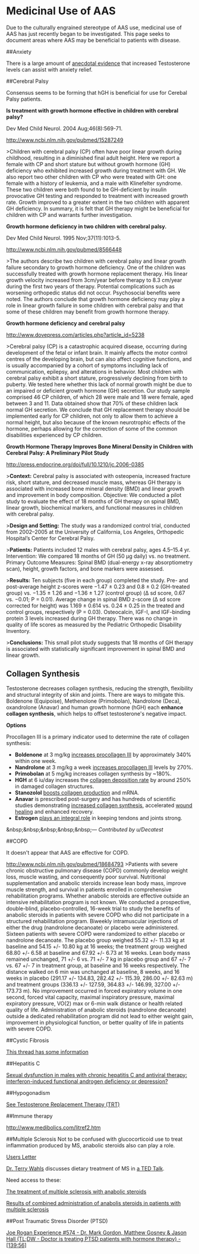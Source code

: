 # Medicinal Use of AAS

Due to the culturally engrained stereotype of AAS use, medicinal use of AAS has just recently began to be investigated.  This page seeks to document areas where AAS may be beneficial to patients with disease.

##Anxiety

There is a large amount of [anecdotal evidence](http://www.reddit.com/r/steroids/comments/20456n/the_wonder_drug/) that increased Testosterone levels can assist with anxiety relief.

##Cerebral Palsy

Consensus seems to be forming that hGH is beneficial for use for Cerebal Palsy patients.

**Is treatment with growth hormone effective in children with cerebral palsy?**

Dev Med Child Neurol. 2004 Aug;46(8):569-71.

http://www.ncbi.nlm.nih.gov/pubmed/15287249

&gt;Children with cerebral palsy (CP) often have poor linear growth during childhood, resulting in a diminished final adult height. Here we report a female with CP and short stature but without growth hormone (GH) deficiency who exhibited increased growth during treatment with GH. We also report two other children with CP who were treated with GH: one female with a history of leukemia, and a male with Klinefelter syndrome. These two children were both found to be GH-deficient by insulin provocative GH testing and responded to treatment with increased growth rate. Growth improved to a greater extent in the two children with apparent GH deficiency. In summary, it is felt that GH therapy might be beneficial for children with CP and warrants further investigation.

**Growth hormone deficiency in two children with cerebral palsy.**

Dev Med Child Neurol. 1995 Nov;37(11):1013-5.

http://www.ncbi.nlm.nih.gov/pubmed/8566448

&gt;The authors describe two children with cerebral palsy and linear growth failure secondary to growth hormone deficiency. One of the children was successfully treated with growth hormone replacement therapy. His linear growth velocity increased from 3cm/year before therapy to 8.3 cm/year during the first two years of therapy. Potential complications such as worsening orthopedic status did not occur. Psychosocial benefits were noted. The authors conclude that growth hormone deficiency may play a role in linear growth failure in some children with cerebral palsy and that some of these children may benefit from growth hormone therapy.

**Growth hormone deficiency and cerebral palsy**

http://www.dovepress.com/articles.php?article_id=5238

&gt;Cerebral palsy (CP) is a catastrophic acquired disease, occurring during development of the fetal or infant brain. It mainly affects the motor control centres of the developing brain, but can also affect cognitive functions, and is usually accompanied by a cohort of symptoms including lack of communication, epilepsy, and alterations in behavior. Most children with cerebral palsy exhibit a short stature, progressively declining from birth to puberty. We tested here whether this lack of normal growth might be due to an impaired or deficient growth hormone (GH) secretion. Our study sample comprised 46 CP children, of which 28 were male and 18 were female, aged between 3 and 11. Data obtained show that 70% of these children lack normal GH secretion. We conclude that GH replacement therapy should be implemented early for CP children, not only to allow them to achieve a normal height, but also because of the known neurotrophic effects of the hormone, perhaps allowing for the correction of some of the common disabilities experienced by CP children.

**Growth Hormone Therapy Improves Bone Mineral Density in Children with Cerebral Palsy: A Preliminary Pilot Study**

http://press.endocrine.org/doi/full/10.1210/jc.2006-0385

&gt;**Context:** Cerebral palsy is associated with osteopenia, increased fracture risk, short stature, and decreased muscle mass, whereas GH therapy is associated with increased bone mineral density (BMD) and linear growth and improvement in body composition.
Objective: We conducted a pilot study to evaluate the effect of 18 months of GH therapy on spinal BMD, linear growth, biochemical markers, and functional measures in children with cerebral palsy.

&gt;**Design and Setting:** The study was a randomized control trial, conducted from 2002–2005 at the University of California, Los Angeles, Orthopedic Hospital’s Center for Cerebral Palsy.

&gt;**Patients:** Patients included 12 males with cerebral palsy, ages 4.5–15.4 yr.
Intervention: We compared 18 months of GH (50 μg daily) vs. no treatment.
Primary Outcome Measures: Spinal BMD (dual-energy x-ray absorptiometry scan), height, growth factors, and bone markers were assessed.

&gt;**Results:** Ten subjects (five in each group) completed the study. Pre- and post-average height z-scores were −1.47 ± 0.23 and 0.8 ± 0.2 (GH-treated group) vs. −1.35 ± 1.26 and −1.36 ± 1.27 (control group) (Δ sd score, 0.67 vs. −0.01; P = 0.01). Average change in spinal BMD z-score (Δ sd score corrected for height) was 1.169 ± 0.614 vs. 0.24 ± 0.25 in the treated and control groups, respectively (P = 0.03). Osteocalcin, IGF-I, and IGF-binding protein 3 levels increased during GH therapy. There was no change in quality of life scores as measured by the Pediatric Orthopedic Disability Inventory.

&gt;**Conclusions:** This small pilot study suggests that 18 months of GH therapy is associated with statistically significant improvement in spinal BMD and linear growth.

## Collagen Synthesis

Testosterone decreases collagen synthesis, reducing the strength, flexibility and structural integrity of skin and joints. There are ways to mitigate this. Boldenone (Equipoise), Methenolone (Primobolan), Nandrolone (Deca), oxandrolone (Anavar) and human growth hormone (hGH) each **enhance collagen synthesis**, which helps to offset testosterone's negative impact.

**Options**

Procollagen III is a primary indicator used to determine the rate of collagen synthesis:

* **Boldenone** at 3 mg/kg [increases procollagen III](https://www.ncbi.nlm.nih.gov/pmc/articles/PMC1476788/?page=3) by approximately 340% within one week.
* **Nandrolone** at 3 mg/kg a week [increases procollagen III](https://www.reddit.com/r/PEDsR/comments/8q2qhh/which_compounds_enhance_collagen_synthesis_a/?utm_medium=android_app&amp;utm_source=share) levels by 270%.
* **Primobolan** at 5 mg/kg increases collagen synthesis by \~180%.
* **HGH** at 6 iu/day increases the [collagen deposition rate](https://www.ncbi.nlm.nih.gov/pmc/articles/PMC2821728/) by around 250% in damaged collagen structures.
* **Stanozolol** [boosts collagen production](https://www.jidonline.org/article/S0022-202X(15)40340-9/full) and mRNA.
* **Anavar** is prescribed post-surgery and has hundreds of scientific studies demonstrating [increased collagen synthesis](https://www.researchgate.net/publication/285519197_The_Influence_of_the_Anabolic_Agent_Oxandrolone_upon_the_Expression_of_Procollagen_Types_I_and_III_mRNA_in_Human_Fibroblasts_Cultured_on_Collagen_or_Plastic), accelerated [wound healing](https://www.ncbi.nlm.nih.gov/pubmed/10810035) and enhanced recovery.
* **Estrogen** [plays an integral role](https://www.ncbi.nlm.nih.gov/pubmed/18927264) in keeping tendons and joints strong.

&amp;nbsp;&amp;nbsp;&amp;nbsp;&amp;nbsp;&amp;nbsp;*— Contributed by u/Decatest*

##COPD

It doesn't appear that AAS are effective for COPD.

http://www.ncbi.nlm.nih.gov/pubmed/18684793
&gt;Patients with severe chronic obstructive pulmonary disease (COPD) commonly develop weight loss, muscle wasting, and consequently poor survival. Nutritional supplementation and anabolic steroids increase lean body mass, improve muscle strength, and survival in patients enrolled in comprehensive rehabilitation programs. Whether anabolic steroids are effective outside an intensive rehabilitation program is not known. We conducted a prospective, double-blind, placebo-controlled, 16-week trial to study the benefits of anabolic steroids in patients with severe COPD who did not participate in a structured rehabilitation program. Biweekly intramuscular injections of either the drug (nandrolone decanoate) or placebo were administered. Sixteen patients with severe COPD were randomized to either placebo or nandrolone decanoate. The placebo group weighed 55.32 +/- 11.33 kg at baseline and 54.15 +/- 10.80 kg at 16 weeks; the treatment group weighed 68.80 +/- 6.58 at baseline and 67.92 +/- 6.73 at 16 weeks. Lean body mass remained unchanged, 71 +/- 6 vs. 71 +/- 7 kg in placebo group and 67 +/- 7 vs. 67 +/- 7 in treatment group, at baseline and 16 weeks respectively. The distance walked on 6 min was unchanged at baseline, 8 weeks, and 16 weeks in placebo (291.17 +/- 134.83, 282.42 +/- 115.39, 286.00 +/- 82.63 m) and treatment groups (336.13 +/- 127.59, 364.83 +/- 146.99, 327.00 +/- 173.73 m). No improvement occurred in forced expiratory volume in one second, forced vital capacity, maximal inspiratory pressure, maximal expiratory pressure, VO(2) max or 6-min walk distance or health related quality of life. Administration of anabolic steroids (nandrolone decanoate) outside a dedicated rehabilitation program did not lead to either weight gain, improvement in physiological function, or better quality of life in patients with severe COPD.

##Cystic Fibrosis

[This thread has some information](/r/bodybuilding/comments/29db20/jamie_boudreau_bodybuilder_with_terminal_cystic/)

##Hepatitis C

[Sexual dysfunction in males with chronic hepatitis C and antiviral therapy: interferon-induced functional androgen deficiency or depression? ](http://www.natap.org/2005/HCV/062005_02.htm)

##Hypogonadism

[See Testosterone Replacement Therapy (TRT)](/r/steroids/wiki/trt/list)

##Immune therapy

http://www.medibolics.com/litref2.htm

##Multiple Sclerosis
Not to be confused with glucocorticoid use to treat inflammation produced by MS, anabolic steroids also can play a role.

[Users Letter](http://www.medibolics.com/letter2.htm)

[Dr. Terry Wahls](http://terrywahls.com/) discusses dietary treatment of MS in [a TED Talk](http://tedxtalks.ted.com/video/TEDxIowaCity-Dr-Terry-Wahls-Min).

Need access to these:

[The treatment of multiple sclerosis with anabolic steroids](http://www.ncbi.nlm.nih.gov/pubmed/5730447)

[Results of combined administration of anabolis steroids in patients with multiple sclerosis](
http://www.ncbi.nlm.nih.gov/pubmed/4343838)

##Post Traumatic Stress Disorder (PTSD)

[Joe Rogan Experience #574 - Dr. Mark Gordon, Matthew Gosney &amp; Jason Hall \(TL;DW - Doctor is treating PTSD patients with hormone therapy\) - \[139:56\]](https://www.youtube.com/watch?v=tbxPxFiOIKc)